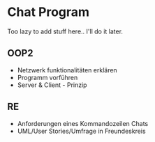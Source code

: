 # Chat Program

Too lazy to add stuff here.. I'll do it later.


## OOP2

- Netzwerk funktionalitäten erklären
- Programm vorführen
- Server & Client - Prinzip

## RE

- Anforderungen eines Kommandozeilen Chats
- UML/User Stories/Umfrage in Freundeskreis
